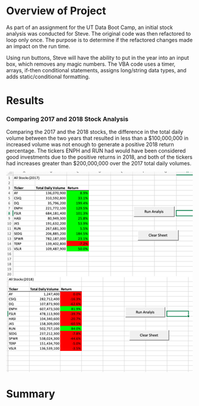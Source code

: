 # Overview of Project

As part of an assignment for the UT Data Boot Camp, an initial stock analysis was conducted for Steve. The original code was then refactored to loop only once. The purpose is to determine if the refactored changes made an impact on the run time.

Using run buttons, Steve will have the ability to put in the year into an input box, which removes any magic numbers. The VBA code uses a timer, arrays, if-then conditional statements, assigns long/string data types, and adds static/conditional formatting.

# Results

### Comparing 2017 and 2018 Stock Analysis
Comparing the 2017 and the 2018 stocks, the difference in the total daily volume between the two years that resulted in less than a $100,000,000 in increased volume was not enough to generate a positive 2018 return percentage. The tickers ENPH and RUN had would have been considered good investments due to the positive returns in 2018, and both of the tickers had increases greater than $200,000,000 over the 2017 total daily volumes.

![2017](https://github.com/remilekunajisebutu/stock-analysis/blob/main/Resources/VBA_Challenge_2017.png)
![2018](https://github.com/remilekunajisebutu/stock-analysis/blob/main/Resources/VBA_Challenge_2018.png)


# Summary


